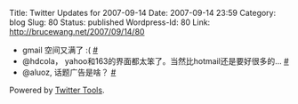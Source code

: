 Title: Twitter Updates for 2007-09-14
Date: 2007-09-14 23:59
Category: blog
Slug: 80
Status: published
Wordpress-Id: 80
Link: http://brucewang.net/2007/09/14/80

-   gmail 空间又满了 :(
    [\#](http://twitter.com/number5/statuses/267382742)
-   @hdcola， yahoo和163的界面都太笨了。当然比hotmail还是要好很多的...
    [\#](http://twitter.com/number5/statuses/267501452)
-   @aluoz, 话题广告是啥？
    [\#](http://twitter.com/number5/statuses/267753572)

Powered by [Twitter Tools](http://alexking.org/projects/wordpress).
